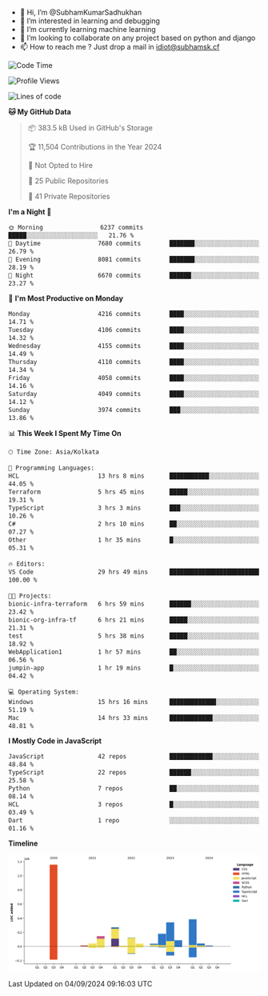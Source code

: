 - 👋 Hi, I’m @SubhamKumarSadhukhan
- 👀 I’m interested in learning and debugging
- 🌱 I’m currently learning machine learning
- 💞️ I’m looking to collaborate on any project based on python and django
- 📫 How to reach me ?
      Just drop a mail in idiot@subhamsk.cf

<!---
SubhamKumarSadhukhan/SubhamKumarSadhukhan is a ✨ special ✨ repository because its `README.md` (this file) appears on your GitHub profile.
You can click the Preview link to take a look at your changes.
--->


<!--START_SECTION:waka-->
![Code Time](http://img.shields.io/badge/Code%20Time-2%2C464%20hrs%202%20mins-blue)

![Profile Views](http://img.shields.io/badge/Profile%20Views-0-blue)

![Lines of code](https://img.shields.io/badge/From%20Hello%20World%20I%27ve%20Written-2.9%20million%20lines%20of%20code-blue)

**🐱 My GitHub Data** 

> 📦 383.5 kB Used in GitHub's Storage 
 > 
> 🏆 11,504 Contributions in the Year 2024
 > 
> 🚫 Not Opted to Hire
 > 
> 📜 25 Public Repositories 
 > 
> 🔑 41 Private Repositories 
 > 
**I'm a Night 🦉** 

```text
🌞 Morning                6237 commits        █████░░░░░░░░░░░░░░░░░░░░   21.76 % 
🌆 Daytime                7680 commits        ███████░░░░░░░░░░░░░░░░░░   26.79 % 
🌃 Evening                8081 commits        ███████░░░░░░░░░░░░░░░░░░   28.19 % 
🌙 Night                  6670 commits        ██████░░░░░░░░░░░░░░░░░░░   23.27 % 
```
📅 **I'm Most Productive on Monday** 

```text
Monday                   4216 commits        ████░░░░░░░░░░░░░░░░░░░░░   14.71 % 
Tuesday                  4106 commits        ████░░░░░░░░░░░░░░░░░░░░░   14.32 % 
Wednesday                4155 commits        ████░░░░░░░░░░░░░░░░░░░░░   14.49 % 
Thursday                 4110 commits        ████░░░░░░░░░░░░░░░░░░░░░   14.34 % 
Friday                   4058 commits        ████░░░░░░░░░░░░░░░░░░░░░   14.16 % 
Saturday                 4049 commits        ████░░░░░░░░░░░░░░░░░░░░░   14.12 % 
Sunday                   3974 commits        ███░░░░░░░░░░░░░░░░░░░░░░   13.86 % 
```


📊 **This Week I Spent My Time On** 

```text
🕑︎ Time Zone: Asia/Kolkata

💬 Programming Languages: 
HCL                      13 hrs 8 mins       ███████████░░░░░░░░░░░░░░   44.05 % 
Terraform                5 hrs 45 mins       █████░░░░░░░░░░░░░░░░░░░░   19.31 % 
TypeScript               3 hrs 3 mins        ███░░░░░░░░░░░░░░░░░░░░░░   10.26 % 
C#                       2 hrs 10 mins       ██░░░░░░░░░░░░░░░░░░░░░░░   07.27 % 
Other                    1 hr 35 mins        █░░░░░░░░░░░░░░░░░░░░░░░░   05.31 % 

🔥 Editors: 
VS Code                  29 hrs 49 mins      █████████████████████████   100.00 % 

🐱‍💻 Projects: 
bionic-infra-terraform   6 hrs 59 mins       ██████░░░░░░░░░░░░░░░░░░░   23.42 % 
bionic-org-infra-tf      6 hrs 21 mins       █████░░░░░░░░░░░░░░░░░░░░   21.31 % 
test                     5 hrs 38 mins       █████░░░░░░░░░░░░░░░░░░░░   18.92 % 
WebApplication1          1 hr 57 mins        ██░░░░░░░░░░░░░░░░░░░░░░░   06.56 % 
jumpin-app               1 hr 19 mins        █░░░░░░░░░░░░░░░░░░░░░░░░   04.42 % 

💻 Operating System: 
Windows                  15 hrs 16 mins      █████████████░░░░░░░░░░░░   51.19 % 
Mac                      14 hrs 33 mins      ████████████░░░░░░░░░░░░░   48.81 % 
```

**I Mostly Code in JavaScript** 

```text
JavaScript               42 repos            ████████████░░░░░░░░░░░░░   48.84 % 
TypeScript               22 repos            ██████░░░░░░░░░░░░░░░░░░░   25.58 % 
Python                   7 repos             ██░░░░░░░░░░░░░░░░░░░░░░░   08.14 % 
HCL                      3 repos             █░░░░░░░░░░░░░░░░░░░░░░░░   03.49 % 
Dart                     1 repo              ░░░░░░░░░░░░░░░░░░░░░░░░░   01.16 % 
```



**Timeline**

![Lines of Code chart](https://raw.githubusercontent.com/SubhamKumarSadhukhan/SubhamKumarSadhukhan/main/assets/bar_graph.png)


 Last Updated on 04/09/2024 09:16:03 UTC
<!--END_SECTION:waka-->
